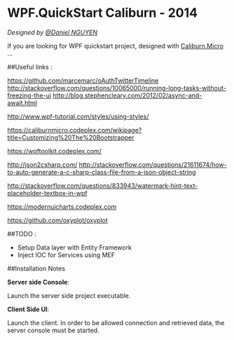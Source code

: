 # WPF.QuickStart Caliburn - 2014

*Designed by [@Daniel NGUYEN](https://www.linkedin.com/in/nguyendaniel)*

If you are looking for WPF quickstart project, designed with [Caliburn.Micro](https://github.com/Caliburn-Micro) ...


##Useful links :

https://github.com/marcemarc/oAuthTwitterTimeline
http://stackoverflow.com/questions/10065000/running-long-tasks-without-freezing-the-ui
http://blog.stephencleary.com/2012/02/async-and-await.html

http://www.wpf-tutorial.com/styles/using-styles/

https://caliburnmicro.codeplex.com/wikipage?title=Customizing%20The%20Bootstrapper

https://wpftoolkit.codeplex.com/

http://json2csharp.com/
http://stackoverflow.com/questions/21611674/how-to-auto-generate-a-c-sharp-class-file-from-a-json-object-string

http://stackoverflow.com/questions/833943/watermark-hint-text-placeholder-textbox-in-wpf

https://modernuicharts.codeplex.com

https://github.com/oxyplot/oxyplot

##TODO :

- Setup Data layer with Entity Framework
- Inject IOC for Services using MEF


##Installation Notes

**Server side Console**: 

Launch the server side project executable.

**Client Side UI**:

Launch the client.
In order to be allowed connection and retrieved data, the server console must be started.